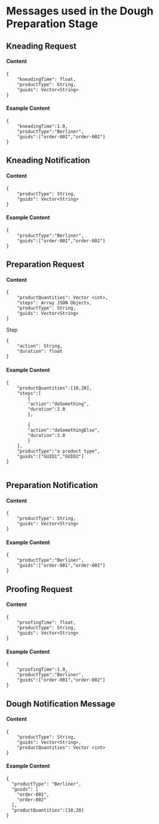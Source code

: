 # Messages used in the Dough Preparation Stage

## Kneading Request

#### Content
```
{
    "kneadingTime": float,
    "productType": String,
    "guids": Vector<String>
}

```

#### Example Content


```
{
    "kneadingTime":1.0,
    "productType":"Berliner",
    "guids":["order-001","order-002"]
}

```

## Kneading Notification

#### Content
```
{
    "productType": String,
    "guids": Vector<String>
}

```

#### Example Content


```
{
    "productType":"Berliner",
    "guids":["order-001","order-002"]
}

```

## Preparation Request

#### Content
```
{
    "productQuantities": Vector <int>,
    "steps": Array JSON Objects,
    "productType": String,
    "guids": Vector<String>
}

```
Step
```
{
    "action": String,
    "duration": float
}
```


#### Example Content


```
{
    "productQuantities":[10,20],
    "steps":[
        {
        "action":"doSomething",
        "duration":2.0
        },

        {   
        "action":"doSomethingElse",
        "duration":3.0
        }
    ],
    "productType":"a product type",
    "guids":["GUID1","GUID2"]
}


```

## Preparation Notification

#### Content
```
{
    "productType": String,
    "guids": Vector<String>
}

```

#### Example Content


```
{
    "productType":"Berliner",
    "guids":["order-001","order-002"]
}

```

## Proofing Request

#### Content

```
{
    "proofingTime": float,
    "productType": String,
    "guids": Vector<String>
}

```

#### Example Content


```
{
    "proofingTime":1.0,
    "productType":"Berliner",
    "guids":["order-001","order-002"]
}

```

## Dough Notification Message

#### Content

```
{
    "productType": String,
    "guids": Vector<String>,
    "productQuantities": Vector <int>
}
```

#### Example Content

```
{
  "productType": "Berliner",
  "guids": [
    "order-001",
    "order-002"
  ],
  "productQuantities":[10,20]
}
```
